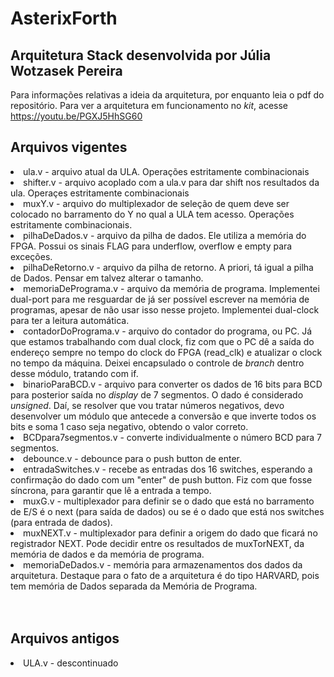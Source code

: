 <h1> AsterixForth</h1>
<h2>Arquitetura Stack desenvolvida por Júlia Wotzasek Pereira </h2>

Para informações relativas a ideia da arquitetura, por enquanto leia o pdf do repositório.
Para ver a arquitetura em funcionamento no <i>kit</i>, acesse <a>https://youtu.be/PGXJ5HhSG60</a>

<h2> Arquivos vigentes </h2>
<div>
<u1>
  <li> ula.v - arquivo atual da ULA. Operações estritamente combinacionais</li>
  <li> shifter.v - arquivo acoplado com a ula.v para dar shift nos resultados da ula. Operaçes estritamente combinacionais</li>
  <li> muxY.v - arquivo do multiplexador de seleção de quem deve ser colocado no barramento do Y no qual a ULA tem acesso. Operações estritamente combinacionais.</li>
  <li> pilhaDeDados.v - arquivo da pilha de dados. Ele utiliza a memória do FPGA. Possui os sinais FLAG para underflow, overflow e empty para exceções. </li>
  <li> pilhaDeRetorno.v - arquivo da pilha de retorno. A priori, tá igual a pilha de Dados. Pensar em talvez alterar o tamanho.</li>
  <li> memoriaDePrograma.v - arquivo da memória de programa. Implementei dual-port para me resguardar de já ser possível escrever na memória de programas, apesar de não usar isso nesse projeto. Implementei dual-clock para ter a leitura automática.</li>
  <li> contadorDoPrograma.v - arquivo do contador do programa, ou PC. Já que estamos trabalhando com dual clock, fiz com que o PC dê a saída do endereço sempre no tempo do clock do FPGA (read_clk) e atualizar o clock no tempo da máquina. Deixei encapsulado o controle de <i>branch</i> dentro desse módulo, tratando com if.</li>
  <li> binarioParaBCD.v - arquivo para converter os dados de 16 bits para BCD para posterior saída no <i>display</i> de 7 segmentos. O dado é considerado <i>unsigned</i>. Daí, se resolver que vou tratar números negativos, devo desenvolver um módulo que antecede a conversão e que inverte todos os bits e soma 1 caso seja negativo, obtendo o valor correto.</li>
  <li> BCDpara7segmentos.v - converte individualmente o número BCD para 7 segmentos. </li>
  <li> debounce.v - debounce para o push button de enter. </li>
  <li> entradaSwitches.v - recebe as entradas dos 16 switches, esperando a confirmação do dado com um "enter" de push button. Fiz com que fosse síncrona, para garantir que lê a entrada a tempo. </li>
  <li> muxG.v - multiplexador para definir se o dado que está no barramento de E/S é o next (para saída de dados) ou se é o dado que está nos switches (para entrada de dados). </li>
  <li> muxNEXT.v - multiplexador para definir a origem do dado que ficará no registrador NEXT. Pode decidir entre os resultados de muxTorNEXT, da memória de dados e da memória de programa. </li>
  <li> memoriaDeDados.v - memória para armazenamentos dos dados da arquitetura. Destaque para o fato de a arquitetura é do tipo HARVARD, pois tem memória de Dados separada da Memória de Programa. </li>
</u1>
</div> 

<br>
<br>

<h2> Arquivos antigos </h2>
<div>
  <u1>
    <li> ULA.v - descontinuado </li>
  </u1>
</div>
